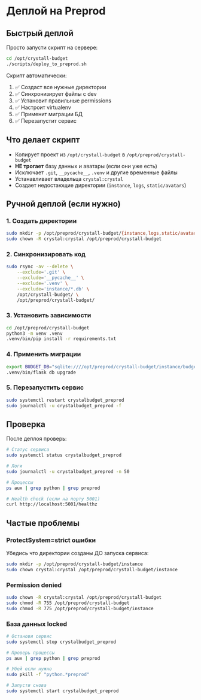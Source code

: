 # Деплой на Preprod

## Быстрый деплой

Просто запусти скрипт на сервере:

```bash
cd /opt/crystall-budget
./scripts/deploy_to_preprod.sh
```

Скрипт автоматически:
1. ✅ Создаст все нужные директории
2. ✅ Синхронизирует файлы с dev
3. ✅ Установит правильные permissions
4. ✅ Настроит virtualenv
5. ✅ Применит миграции БД
6. ✅ Перезапустит сервис

## Что делает скрипт

- Копирует проект из `/opt/crystall-budget` в `/opt/preprod/crystall-budget`
- **НЕ трогает** базу данных и аватары (если они уже есть)
- Исключает `.git`, `__pycache__`, `.venv` и другие временные файлы
- Устанавливает владельца `crystal:crystal`
- Создает недостающие директории (`instance`, `logs`, `static/avatars`)

## Ручной деплой (если нужно)

### 1. Создать директории
```bash
sudo mkdir -p /opt/preprod/crystall-budget/{instance,logs,static/avatars}
sudo chown -R crystal:crystal /opt/preprod/crystall-budget
```

### 2. Синхронизировать код
```bash
sudo rsync -av --delete \
    --exclude='.git' \
    --exclude='__pycache__' \
    --exclude='.venv' \
    --exclude='instance/*.db' \
    /opt/crystall-budget/ \
    /opt/preprod/crystall-budget/
```

### 3. Установить зависимости
```bash
cd /opt/preprod/crystall-budget
python3 -m venv .venv
.venv/bin/pip install -r requirements.txt
```

### 4. Применить миграции
```bash
export BUDGET_DB="sqlite:////opt/preprod/crystall-budget/instance/budget.db"
.venv/bin/flask db upgrade
```

### 5. Перезапустить сервис
```bash
sudo systemctl restart crystalbudget_preprod
sudo journalctl -u crystalbudget_preprod -f
```

## Проверка

После деплоя проверь:
```bash
# Статус сервиса
sudo systemctl status crystalbudget_preprod

# Логи
sudo journalctl -u crystalbudget_preprod -n 50

# Процессы
ps aux | grep python | grep preprod

# Health check (если на порту 5001)
curl http://localhost:5001/healthz
```

## Частые проблемы

### ProtectSystem=strict ошибки
Убедись что директории созданы ДО запуска сервиса:
```bash
sudo mkdir -p /opt/preprod/crystall-budget/instance
sudo chown crystal:crystal /opt/preprod/crystall-budget/instance
```

### Permission denied
```bash
sudo chown -R crystal:crystal /opt/preprod/crystall-budget
sudo chmod -R 755 /opt/preprod/crystall-budget
sudo chmod -R 775 /opt/preprod/crystall-budget/instance
```

### База данных locked
```bash
# Останови сервис
sudo systemctl stop crystalbudget_preprod

# Проверь процессы
ps aux | grep python | grep preprod

# Убей если нужно
sudo pkill -f "python.*preprod"

# Запусти снова
sudo systemctl start crystalbudget_preprod
```
